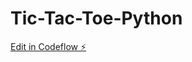 # Tic-Tac-Toe-Python

[Edit in Codeflow ⚡️](https://stackblitz.com/~/github.com/PRABHAS-VARMA/Tic-Tac-Toe-Python)